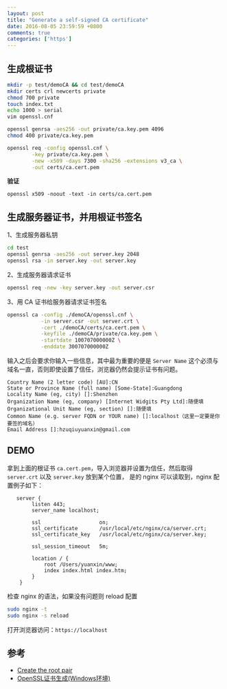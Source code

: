 ```yaml
---
layout: post
title: "Generate a self-signed CA certificate"
date: 2016-08-05 23:59:59 +0800
comments: true
categories: ['https']
---
```


## 生成根证书

```bash
mkdir -p test/demoCA && cd test/demoCA
mkdir certs crl newcerts private
chmod 700 private
touch index.txt
echo 1000 > serial
vim openssl.cnf

openssl genrsa -aes256 -out private/ca.key.pem 4096
chmod 400 private/ca.key.pem

openssl req -config openssl.cnf \
        -key private/ca.key.pem \
        -new -x509 -days 7300 -sha256 -extensions v3_ca \
        -out certs/ca.cert.pem
```

**验证**

    openssl x509 -noout -text -in certs/ca.cert.pem

## 生成服务器证书，并用根证书签名

1、生成服务器私钥

```bash
cd test
openssl genrsa -aes256 -out server.key 2048
openssl rsa -in server.key -out server.key
```

2、生成服务器请求证书

```bash
openssl req -new -key server.key -out server.csr
```

3、用 CA 证书给服务器请求证书签名

```bash
openssl ca -config ./demoCA/openssl.cnf \
           -in server.csr -out server.crt \
           -cert ./demoCA/certs/ca.cert.pem \
           -keyfile ./demoCA/private/ca.key.pem \
           -startdate 100707000000Z \
           -enddate 300707000000Z
```

输入之后会要求你输入一些信息，其中最为重要的便是 `Server Name` 这个必须与域名一直，否则即使设置了信任，浏览器仍然会提示证书有问题。

```
Country Name (2 letter code) [AU]:CN
State or Province Name (full name) [Some-State]:Guangdong
Locality Name (eg, city) []:Shenzhen
Organization Name (eg, company) [Internet Widgits Pty Ltd]:随便填
Organizational Unit Name (eg, section) []:随便填
Common Name (e.g. server FQDN or YOUR name) []:localhost（这里一定要是你要签的域名）
Email Address []:hzuqiuyuanxin@gmail.com
```

## DEMO

拿到上面的根证书 `ca.cert.pem`，导入浏览器并设置为信任，然后取得 `server.crt` 以及 `server.key` 放到某个位置，
是的 nginx 可以读取到，nginx 配置例子如下：

```
   server {
        listen 443;
        server_name localhost;

        ssl                   on;
        ssl_certificate       /usr/local/etc/nginx/ca/server.crt;
        ssl_certificate_key   /usr/local/etc/nginx/ca/server.key;

        ssl_session_timeout   5m;

        location / {
            root /Users/yuanxin/www;
            index index.html index.htm;
        }
    }
```

检查 nginx 的语法，如果没有问题则 reload 配置

```bash
sudo nginx -t
sudo nginx -s reload
```

打开浏览器访问：`https://localhost`

## 参考

- [Create the root pair](https://jamielinux.com/docs/openssl-certificate-authority/create-the-root-pair.html) 
- [OpenSSL证书生成(Windows环境)](http://walkerqt.blog.51cto.com/1310630/946122) 
